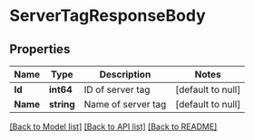 # ServerTagResponseBody

## Properties
Name | Type | Description | Notes
------------ | ------------- | ------------- | -------------
**Id** | **int64** | ID of server tag | [default to null]
**Name** | **string** | Name of server tag | [default to null]

[[Back to Model list]](../README.md#documentation-for-models) [[Back to API list]](../README.md#documentation-for-api-endpoints) [[Back to README]](../README.md)

